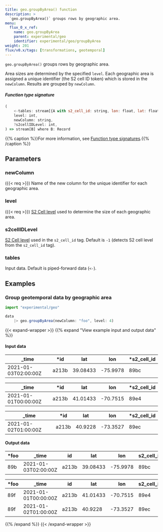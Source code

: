 ```yaml
---
title: geo.groupByArea() function
description: >
  `geo.groupByArea()` groups rows by geographic area.
menu:
  flux_0_x_ref:
    name: geo.groupByArea
    parent: experimental/geo
    identifier: experimental/geo/groupByArea
weight: 201
flux/v0.x/tags: [transformations, geotemporal]
---
```


<!------------------------------------------------------------------------------

IMPORTANT: This page was generated from comments in the Flux source code. Any
edits made directly to this page will be overwritten the next time the
documentation is generated. 

To make updates to this documentation, update the function comments above the
function definition in the Flux source code:

https://github.com/influxdata/flux/blob/master/stdlib/experimental/geo/geo.flux#L924-L948

Contributing to Flux: https://github.com/influxdata/flux#contributing
Fluxdoc syntax: https://github.com/influxdata/flux/blob/master/docs/fluxdoc.md

------------------------------------------------------------------------------->

`geo.groupByArea()` groups rows by geographic area.

Area sizes are determined by the specified `level`.
Each geographic area is assigned a unique identifier (the S2 cell ID token)
which is stored in the `newColumn`.
Results are grouped by `newColumn`.

##### Function type signature

```js
(
    <-tables: stream[{A with s2_cell_id: string, lon: float, lat: float}],
    level: int,
    newColumn: string,
    ?s2cellIDLevel: int,
) => stream[B] where B: Record
```

{{% caption %}}For more information, see [Function type signatures](/flux/v0.x/function-type-signatures/).{{% /caption %}}

## Parameters

### newColumn
({{< req >}})
Name of the new column for the unique identifier for each geographic area.



### level
({{< req >}})
[S2 Cell level](https://s2geometry.io/resources/s2cell_statistics.html)
used to determine the size of each geographic area.



### s2cellIDLevel

[S2 Cell level](https://s2geometry.io/resources/s2cell_statistics.html)
used in the `s2_cell_id` tag. Default is `-1` (detects S2 cell level from the `s2_cell_id` tag).



### tables

Input data. Default is piped-forward data (`<-`).




## Examples

### Group geotemporal data by geographic area

```js
import "experimental/geo"

data
    |> geo.groupByArea(newColumn: "foo", level: 4)

```

{{< expand-wrapper >}}
{{% expand "View example input and output data" %}}

#### Input data

| _time                | *id   | lat      | lon      | *s2_cell_id |
| -------------------- | ----- | -------- | -------- | ----------- |
| 2021-01-03T02:00:00Z | a213b | 39.08433 | -75.9978 | 89bc        |

| _time                | *id   | lat      | lon      | *s2_cell_id |
| -------------------- | ----- | -------- | -------- | ----------- |
| 2021-01-01T00:00:00Z | a213b | 41.01433 | -70.7515 | 89e4        |

| _time                | *id   | lat     | lon      | *s2_cell_id |
| -------------------- | ----- | ------- | -------- | ----------- |
| 2021-01-02T01:00:00Z | a213b | 40.9228 | -73.3527 | 89ec        |


#### Output data

| *foo | _time                | id    | lat      | lon      | s2_cell_id  |
| ---- | -------------------- | ----- | -------- | -------- | ----------- |
| 89b  | 2021-01-03T02:00:00Z | a213b | 39.08433 | -75.9978 | 89bc        |

| *foo | _time                | id    | lat      | lon      | s2_cell_id  |
| ---- | -------------------- | ----- | -------- | -------- | ----------- |
| 89f  | 2021-01-01T00:00:00Z | a213b | 41.01433 | -70.7515 | 89e4        |
| 89f  | 2021-01-02T01:00:00Z | a213b | 40.9228  | -73.3527 | 89ec        |

{{% /expand %}}
{{< /expand-wrapper >}}
